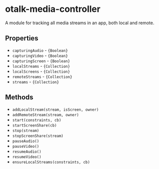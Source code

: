 # otalk-media-controller

A module for tracking all media streams in an app, both local and remote.

## Properties

- `capturingAudio` - `{Boolean}`
- `capturingVideo` - `{Boolean}`
- `capturingScreen` - `{Boolean}`
- `localStreams` - `{Collection}`
- `localScreens` - `{Collection}`
- `remoteStreams` - `{Collection}`
- `streams` - `{Collection}`

## Methods

- `addLocalStream(stream, isScreen, owner)`
- `addRemoteStream(stream, owner)`
- `start(constraints, cb)`
- `startScreenShare(cb)`
- `stop(stream)`
- `stopScreenShare(stream)`
- `pauseAudio()`
- `pauseVideo()`
- `resumeAudio()`
- `resumeVideo()`
- `ensureLocalStreams(constraints, cb)`
